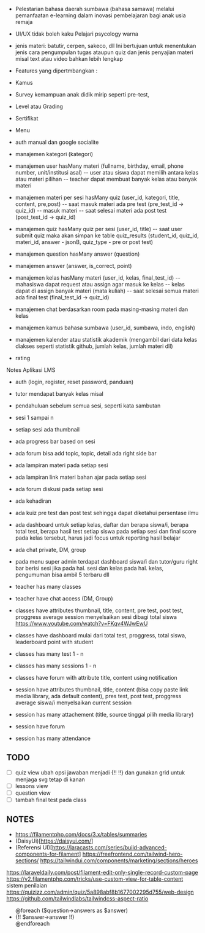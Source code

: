 - Pelestarian bahasa daerah sumbawa (bahasa samawa) melalui pemanfaatan e-learning dalam inovasi pembelajaran bagi anak usia remaja

- UI/UX tidak boleh kaku
Pelajari psycology warna

- jenis materi: batutir, cerpen, sakeco, dll
Ini bertujuan untuk menentukan jenis cara pengumpulan tugas ataupun quiz dan jenis penyajian materi misal text atau video bahkan lebih lengkap

- Features yang dipertmbangkan :
- Kamus
- Survey kemampuan anak didik mirip seperti pre-test, 
- Level atau Grading
- Sertifikat

- Menu
- auth manual dan google socialite
- manajemen kategori (kategori)
- manajemen user hasMany materi (fullname, birthday, email, phone number, unit/institusi asal)
-- user atau siswa dapat memilih antara kelas atau materi pilihan
-- teacher dapat membuat banyak kelas atau banyak materi

- manajemen materi per sesi hasMany quiz (user_id, kategori, title, content, pre,post)
-- saat masuk materi ada pre test (pre_test_id -> quiz_id)
-- masuk materi
-- saat selesai materi ada post test (post_test_id -> quiz_id)

- manajemen quiz hasMany quiz per sesi (user_id, title)
-- saat user submit quiz maka akan simpan ke table quiz_results (student_id, quiz_id, materi_id, answer - jsonB, quiz_type - pre or post test)
- manajemen question hasMany answer (question)
- manajemen answer (answer, is_correct, point)
- manajemen kelas hasMany materi (user_id, kelas, final_test_id)
-- mahasiswa dapat request atau assign agar masuk ke kelas
-- kelas dapat di assign banyak materi (mata kuliah)
-- saat selesai semua materi ada final test (final_test_id -> quiz_id)

- manajemen chat berdasarkan room pada masing-masing materi dan kelas
- manajemen kamus bahasa sumbawa (user_id, sumbawa, indo, english)
- manajemen kalender atau statistik akademik (mengambil dari data kelas diakses seperti statistik github, jumlah kelas, jumlah materi dll)
- rating

Notes Aplikasi LMS
- auth (login, register, reset password, panduan)
- tutor mendapat banyak kelas 
misal
- pendahuluan sebelum semua sesi, seperti kata sambutan
- sesi 1 sampai n
- setiap sesi ada thumbnail
- ada progress bar based on sesi
- ada forum bisa add topic, topic, detail
ada right side bar
- ada lampiran materi pada setiap sesi
- ada lampiran link materi bahan ajar pada setiap sesi
- ada forum diskusi pada setiap sesi
- ada kehadiran
- ada kuiz pre test dan post test sehingga dapat diketahui persentase ilmu
- ada dashboard untuk setiap kelas, daftar dan berapa siswa/i, berapa total test, berapa hasil test setiap siswa pada setiap sesi dan final score pada kelas tersebut, harus jadi focus untuk reporting hasil belajar
- ada chat private, DM, group
- pada menu super admin terdapat dashboard siswa/i dan tutor/guru
right bar berisi sesi jika pada hal. sesi dan kelas pada hal. kelas, pengumuman bisa ambil 5 terbaru dll

- teacher has many classes
- teacher have chat access (DM, Group)
- classes have attributes thumbnail, title, content, pre test, post test, proggress average session menyelsaikan sesi dibagi total siswa https://www.youtube.com/watch?v=FKqv4WJwEwU
- classes have dashboard mulai dari total test, proggress, total siswa, leaderboard point with student
- classes has many test 1 - n
- classes has many sessions 1 - n
- classes have forum with attribute title, content using notification
- session have attributes thumbnail, title, content (bisa copy paste link media library, ada default content), pres test, post test, proggress average siswa/i menyelsaikan current session
- session has many attachement (title, source tinggal pilih media library)
- session have forum
- session has many attendance

## TODO
- [ ] quiz view ubah opsi jawaban menjadi {!!  !!} dan gunakan grid untuk menjaga svg tetap di kanan 
- [ ] lessons view
- [ ] question view
- [ ] tambah final test pada class

## NOTES
- https://filamentphp.com/docs/3.x/tables/summaries
- (DaisyUi)[https://daisyui.com/]
- (Referensi UI)[https://laracasts.com/series/build-advanced-components-for-filament]
https://freefrontend.com/tailwind-hero-sections/
https://tailwindui.com/components/marketing/sections/heroes

https://laraveldaily.com/post/filament-edit-only-single-record-custom-page
https://v2.filamentphp.com/tricks/use-custom-view-for-table-content
sistem penilaian
https://quizizz.com/admin/quiz/5a898abf8b1677002295d755/web-design
https://github.com/tailwindlabs/tailwindcss-aspect-ratio

<ul>
    @foreach ($question->answers as $answer)
    <li>{!! $answer->answer !!}</li>
    @endforeach
</ul>